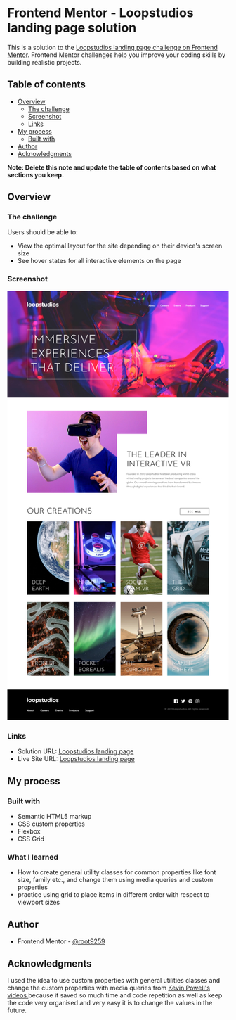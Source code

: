 # Frontend Mentor - Loopstudios landing page solution

This is a solution to the [Loopstudios landing page challenge on Frontend Mentor](https://www.frontendmentor.io/challenges/loopstudios-landing-page-N88J5Onjw). Frontend Mentor challenges help you improve your coding skills by building realistic projects. 

## Table of contents

- [Overview](#overview)
  - [The challenge](#The-challenge)
  - [Screenshot](#screenshot)
  - [Links](#links)
- [My process](#my-process)
  - [Built with](#built-with)
- [Author](#author)
- [Acknowledgments](#acknowledgments)

**Note: Delete this note and update the table of contents based on what sections you keep.**

## Overview

### The challenge

Users should be able to:

- View the optimal layout for the site depending on their device's screen size
- See hover states for all interactive elements on the page

### Screenshot

![](loopstudios%20desktop.png)

### Links

- Solution URL: [Loopstudios landing page](https://github.com/root9259/loopstudios-landing-page)
- Live Site URL: [Loopstudios landing page](https://root9259.github.io/loopstudios-landing-page-/)

## My process

### Built with

- Semantic HTML5 markup
- CSS custom properties
- Flexbox
- CSS Grid

### What I learned

- How to create general utility classes for common properties like font size, family etc., and change them using 
media queries and custom properties
- practice using grid to place items in different order with respect to viewport sizes

[//]: # (Use this section to recap over some of your major learnings while working through this project. Writing these out and providing code samples of areas you want to highlight is a great way to reinforce your own knowledge.)

[//]: # ()
[//]: # (To see how you can add code snippets, see below:)

[//]: # ()
[//]: # (```html)

[//]: # (<h1>Some HTML code I'm proud of</h1>)

[//]: # (```)

[//]: # (```css)

[//]: # (.proud-of-this-css {)

[//]: # (  color: papayawhip;)

[//]: # (})

[//]: # (```)

[//]: # (```js)

[//]: # (const proudOfThisFunc = &#40;&#41; => {)

[//]: # (  console.log&#40;'🎉'&#41;)

[//]: # (})

[//]: # (```)

[//]: # ()
[//]: # (If you want more help with writing markdown, we'd recommend checking out [The Markdown Guide]&#40;https://www.markdownguide.org/&#41; to learn more.)

[//]: # ()
[//]: # (**Note: Delete this note and the content within this section and replace with your own learnings.**)

[//]: # (### Continued development)

[//]: # (### Useful resources)

[//]: # ()
[//]: # (- [Example resource 1]&#40;https://www.example.com&#41; - This helped me for XYZ reason. I really liked this pattern and will use it going forward.)

## Author

[//]: # (- Website - [Add your name here]&#40;https://www.your-site.com&#41;)
- Frontend Mentor - [@root9259](https://www.frontendmentor.io/profile/root9259)

[//]: # (- Twitter - [@yourusername]&#40;https://www.twitter.com/yourusername&#41;)

## Acknowledgments

I used the idea to use custom properties with general utilities classes and change the custom properties  with media 
queries from [ 
Kevin Powell's 
videos ](https://www.youtube.com/kepowob) because it saved so much time and code repetition as well as keep the code 
very organised and 
very easy it 
is to change the values in the future.

